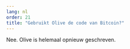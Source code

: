 ```yaml
---
lang: nl
order: 21
title: "Gebruikt Olive de code van Bitcoin?"
---
```


Nee. Olive is helemaal opnieuw geschreven.
